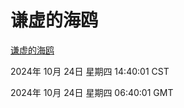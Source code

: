 # 谦虚的海鸥
[谦虚的海鸥](http://219.139.199.238:56308/qxdho/course/base/hotlink/index.php)

2024年 10月 24日 星期四 14:40:01 CST

2024年 10月 24日 星期四 06:40:01 GMT
